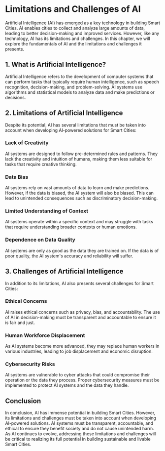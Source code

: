Limitations and Challenges of AI
====================================================================================

Artificial Intelligence (AI) has emerged as a key technology in building Smart Cities. AI enables cities to collect and analyze large amounts of data, leading to better decision-making and improved services. However, like any technology, AI has its limitations and challenges. In this chapter, we will explore the fundamentals of AI and the limitations and challenges it presents.

1\. What is Artificial Intelligence?
-----------------------------------

Artificial Intelligence refers to the development of computer systems that can perform tasks that typically require human intelligence, such as speech recognition, decision-making, and problem-solving. AI systems use algorithms and statistical models to analyze data and make predictions or decisions.

2\. Limitations of Artificial Intelligence
-----------------------------------------

Despite its potential, AI has several limitations that must be taken into account when developing AI-powered solutions for Smart Cities:

### Lack of Creativity

AI systems are designed to follow pre-determined rules and patterns. They lack the creativity and intuition of humans, making them less suitable for tasks that require creative thinking.

### Data Bias

AI systems rely on vast amounts of data to learn and make predictions. However, if the data is biased, the AI system will also be biased. This can lead to unintended consequences such as discriminatory decision-making.

### Limited Understanding of Context

AI systems operate within a specific context and may struggle with tasks that require understanding broader contexts or human emotions.

### Dependence on Data Quality

AI systems are only as good as the data they are trained on. If the data is of poor quality, the AI system's accuracy and reliability will suffer.

3\. Challenges of Artificial Intelligence
----------------------------------------

In addition to its limitations, AI also presents several challenges for Smart Cities:

### Ethical Concerns

AI raises ethical concerns such as privacy, bias, and accountability. The use of AI in decision-making must be transparent and accountable to ensure it is fair and just.

### Human Workforce Displacement

As AI systems become more advanced, they may replace human workers in various industries, leading to job displacement and economic disruption.

### Cybersecurity Risks

AI systems are vulnerable to cyber attacks that could compromise their operation or the data they process. Proper cybersecurity measures must be implemented to protect AI systems and the data they handle.

Conclusion
----------

In conclusion, AI has immense potential in building Smart Cities. However, its limitations and challenges must be taken into account when developing AI-powered solutions. AI systems must be transparent, accountable, and ethical to ensure they benefit society and do not cause unintended harm. As AI continues to evolve, addressing these limitations and challenges will be critical to realizing its full potential in building sustainable and livable Smart Cities.
